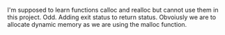 I'm supposed to learn functions calloc and realloc but cannot use them in this project. Odd.
Adding exit status to return status. Obvoiusly we are to allocate dynamic memory as we are using the malloc function.
